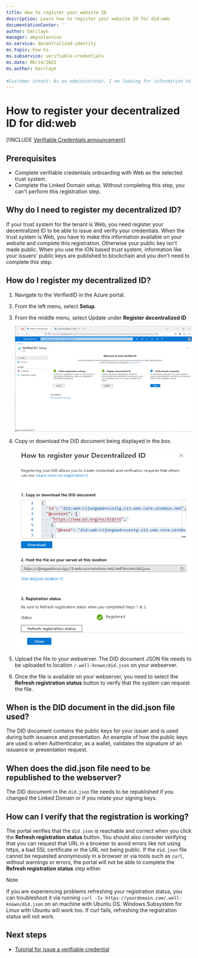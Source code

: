 ```yaml
---
title: How to register your website ID
description: Learn how to register your website ID for did:web
documentationCenter: ''
author: barclayn
manager: amycolannino
ms.service: decentralized-identity
ms.topic: how-to
ms.subservice: verifiable-credentials
ms.date: 06/14/2022
ms.author: barclayn

#Customer intent: As an administrator, I am looking for information to help me disable 
---
```


# How to register your decentralized ID for did:web

[!INCLUDE [Verifiable Credentials announcement](../../../includes/verifiable-credentials-brand.md)]


## Prerequisites

- Complete verifiable credentials onboarding with Web as the selected trust system.
- Complete the Linked Domain setup. Without completing this step, you can't perform this registration step.

## Why do I need to register my decentralized ID?

If your trust system for the tenant is Web, you need register your decentralized ID to be able to issue and verify your credentials. When the trust system is Web, you have to make this information available on your website and complete this registration. Otherwise your public key isn't made public. When you use the ION based trust system, information like your issuers' public keys are published to blockchain and you don't need to complete this step.

## How do I register my decentralized ID?

1. Navigate to the VerifiedID in the Azure portal.
1. From the left menu, select **Setup**.
1. From the middle menu, select Update under **Register decentralized ID**

   ![Screenshot of website registration page.](media/how-to-register-didwebsite/how-to-register-didwebsite-domain.png)
1. Copy or download the DID document being displayed in the box.

   ![Screenshot of did.json.](media/how-to-register-didwebsite/how-to-register-didwebsite-diddoc.png)
1. Upload the file to your webserver. The DID document JSON file needs to be uploaded to location `/.well-known/did.json` on your webserver.
1. Once the file is available on your webserver, you need to select the **Refresh registration status** button to verify that the system can request the file.

## When is the DID document in the did.json file used?

The DID document contains the public keys for your issuer and is used during both issuance and presentation. An example of how the public keys are used is when Authenticator, as a wallet, validates the signature of an issuance or presentation request.

## When does the did.json file need to be republished to the webserver?

The DID document in the `did.json` file needs to be republished if you changed the Linked Domain or if you rotate your signing keys.

## How can I verify that the registration is working?

The portal verifies that the `did.json` is reachable and correct when you click the **Refresh registration status** button. You should also consider verifying that you can request that URL in a browser to avoid errors like not using https, a bad SSL certificate or the URL not being public. If the `did.json` file cannot be requested anonymously in a browser or via tools such as `curl`, without warnings or errors, the portal will not be able to complete the **Refresh registration status** step either. 

>[!NOTE]
> If you are experiencing problems refreshing your registration status, you can troubleshoot it via running `curl -Iv https://yourdomain.com/.well-known/did.json` on an machine with Ubuntu OS. Windows Subsystem for Linux with Ubuntu will work too. If curl fails, refreshing the registration status will not work.

## Next steps

- [Tutorial for issue a verifiable credential](verifiable-credentials-configure-issuer.md)